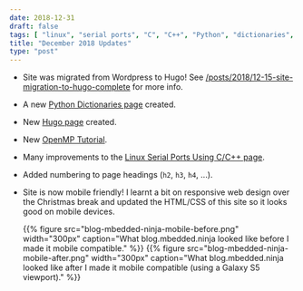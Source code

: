 ```yaml
---
date: 2018-12-31
draft: false
tags: [ "linux", "serial ports", "C", "C++", "Python", "dictionaries", "Hugo", "static site generation", "OpenMP" ]
title: "December 2018 Updates"
type: "post"
---
```


* Site was migrated from Wordpress to Hugo! See [/posts/2018/12-15-site-migration-to-hugo-complete](/posts/2018/12-15-site-migration-to-hugo-complete) for more info.

* A new [Python Dictionaries page](/programming/languages/python/python-dictionaries/) created.

* New [Hugo page](/programming/website-design/static-website-generators/hugo/) created.

* New [OpenMP Tutorial](/programming/languages/c-plus-plus/openmp-tutorial/).

* Many improvements to the [Linux Serial Ports Using C/C++ page](/programming/operating-systems/linux/linux-serial-ports-using-c-cpp/).

* Added numbering to page headings (`h2`, `h3`, `h4`, ...).

* Site is now mobile friendly! I learnt a bit on responsive web design over the Christmas break and updated the HTML/CSS of this site so it looks good on mobile devices.

    <div style="display: flex;">
    {{% figure src="blog-mbedded-ninja-mobile-before.png" width="300px" caption="What blog.mbedded.ninja looked like before I made it mobile compatible."  %}}
    {{% figure src="blog-mbedded-ninja-mobile-after.png" width="300px" caption="What blog.mbedded.ninja looked like after I made it mobile compatible (using a Galaxy S5 viewport)."  %}}
    </div>